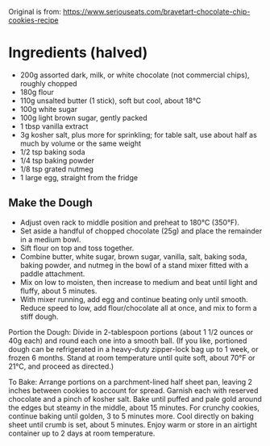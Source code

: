 Original is from: https://www.seriouseats.com/bravetart-chocolate-chip-cookies-recipe

# Ingredients (halved)
* 200g assorted dark, milk, or white chocolate (not commercial chips), roughly chopped
* 180g flour
* 110g unsalted butter (1 stick), soft but cool, about 18°C
* 100g white sugar
* 100g light brown sugar, gently packed
* 1 tbsp vanilla extract
* 3g kosher salt, plus more for sprinkling; for table salt, use about half as much by volume or the same weight
* 1/2 tsp baking soda
* 1/4 tsp baking powder
* 1/8 tsp grated nutmeg
* 1 large egg, straight from the fridge

## Make the Dough
* Adjust oven rack to middle position and preheat to 180°C (350°F).
* Set aside a handful of chopped chocolate (25g) and place the remainder in a medium bowl.
* Sift flour on top and toss together.
* Combine butter, white sugar, brown sugar, vanilla, salt, baking soda, baking powder, and nutmeg in the bowl of a stand mixer fitted with a paddle attachment.
* Mix on low to moisten, then increase to medium and beat until light and fluffy, about 5 minutes.
* With mixer running, add egg and continue beating only until smooth. Reduce speed to low, add flour/chocolate all at once, and mix to form a stiff dough.

Portion the Dough: Divide in 2-tablespoon portions (about 1 1/2 ounces or 40g each) and round each one into a smooth ball. (If you like, portioned dough can be refrigerated in a heavy-duty zipper-lock bag up to 1 week, or frozen 6 months. Stand at room temperature until quite soft, about 70°F or 21°C, and proceed as directed.) 

To Bake: Arrange portions on a parchment-lined half sheet pan, leaving 2 inches between cookies to account for spread. Garnish each with reserved chocolate and a pinch of kosher salt. Bake until puffed and pale gold around the edges but steamy in the middle, about 15 minutes. For crunchy cookies, continue baking until golden, 3 to 5 minutes more. Cool directly on baking sheet until crumb is set, about 5 minutes. Enjoy warm or store in an airtight container up to 2 days at room temperature. 

